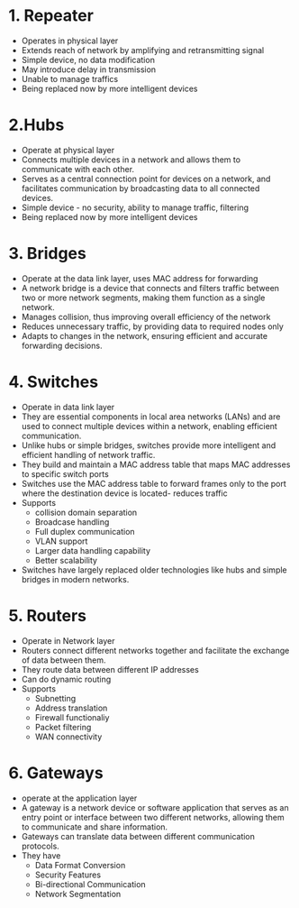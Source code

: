 # 1. Repeater
- Operates in physical layer
- Extends reach of network by amplifying and retransmitting signal
- Simple device, no data modification
- May introduce delay in transmission
- Unable to manage traffics
- Being replaced now by more intelligent devices

# 2.Hubs
- Operate at physical layer
- Connects multiple devices in a network and allows them to communicate with each other.
- Serves as a central connection point for devices on a network, and facilitates communication by broadcasting data to all connected devices.
- Simple device - no security, ability to manage traffic, filtering
- Being replaced now by more intelligent devices

# 3. Bridges
- Operate at the data link layer, uses MAC address for forwarding
- A network bridge is a device that connects and filters traffic between two or more network segments, making them function as a single network. 
- Manages collision, thus improving overall efficiency of the network
- Reduces unnecessary traffic, by providing data to required nodes only
- Adapts to changes in the network, ensuring efficient and accurate forwarding decisions.

# 4. Switches
- Operate in data link layer
-  They are essential components in local area networks (LANs) and are used to connect multiple devices within a network, enabling efficient communication.
- Unlike hubs or simple bridges, switches provide more intelligent and efficient handling of network traffic.
- They build and maintain a MAC address table that maps MAC addresses to specific switch ports
- Switches use the MAC address table to forward frames only to the port where the destination device is located- reduces traffic
- Supports 
    - collision domain separation
    - Broadcase handling
    - Full duplex communication
    - VLAN support
    - Larger data handling capability
    - Better scalability
- Switches have largely replaced older technologies like hubs and simple bridges in modern networks.

# 5. Routers
- Operate in Network layer
- Routers connect different networks together and facilitate the exchange of data between them.
- They route data between different IP addresses
- Can do dynamic routing
- Supports 
  - Subnetting
  - Address translation
  - Firewall functionaliy
  - Packet filtering
  - WAN connectivity

# 6. Gateways
- operate at the application layer
- A gateway is a network device or software application that serves as an entry point or interface between two different networks, allowing them to communicate and share information. 
- Gateways can translate data between different communication protocols. 
- They have
  - Data Format Conversion
  - Security Features
  - Bi-directional Communication
  - Network Segmentation



